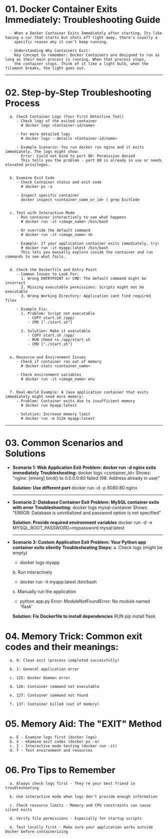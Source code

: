 # 01. Docker Container Exits Immediately: Troubleshooting Guide
      - When a Docker Container Exits Immediately after starting, Its like having a car that starts but shuts off right away, there's usually a 
        specific reason why it can't keep running. 
      
      - Understanding Why Containers Exit:
        Key Concept to remember: Docker Containers are designed to run as long as their main process is running. When that process stops,
        the container stops. Think of it like a light bulb, when the filament breaks, the light goes out.

-----------------------------------------------------------------------------------------------------------------------------------------
# 02. Step-by-Step Troubleshooting Process
      
      a. Check Container Logs (Your First Detective Tool)
         - Check logs of the exited container
           # docker logs <Container-id/name>
         
         - For more detailed logs
           # docker logs --details <Container-id/name>
         
         - Example Scenario: You run docker run nginx and it exits immediately. The logs might show:
           Error: Could not bind to port 80: Permission denied
           This tells you the problem - port 80 is already in use or needs elevated privileges.

      
      b. Examine Exit Code
         - Check Container status and exit code
           # docker ps -a
         
         - Inspect specific container
           docker inspect <container_name_or_id> | grep ExitCode
      
      
      c. Test with Interactive Mode
         - Run container interactively to see what happens
           # docker run -it <image_name> /bin/bash
         
         - Or override the default command
           # docker run -it <image_name> sh
         
         - Example: If your application container exits immediately, try:
           # docker run -it myapp:latest /bin/bash
           This lets you manually explore inside the container and run commands to see what fails.

     
      d. Check the Dockerfile and Entry Point
         - Common Issues to Look For:
           1. Wrong ENTRYPOINT or CMD: The default command might be incorrect
           2. Missing executable permissions: Scripts might not be executable
           3. Wrong Working Directory: Application cant find required files
         
         - Example Fix: 
           1. Problem: Script not executable
              - COPY start.sh /app/
              - CMD ["./start.sh"]
           
           2. Solution: Make it executable
              - COPY start.sh /app/
              - RUN chmod +x /app/start.sh
              - CMD ["./start.sh"]
      
      
      e. Resource and Environment Issues
         - Check if container ran out of memory
           # docker stats <container_name>
         
         - Check environment variables
           # docker run -it <image_name> env
      

      f. Real-World Example: A Java application container that exits immediately might need more memory:
         - Problem: Container exits due to insufficient memory
           # docker run myapp:latest
         
         - Solution: Increase memory limit
           # docker run -m 512m myapp:latest

----------------------------------------------------------------------------------------------------------------------

# 03. Common Scenarios and Solutions

- **Scenario 1: Web Application Exit**
  **Problem: docker run -d nginx exits immediately**
  **Troubleshooting:**
  docker logs <container_id>
  Shows: "nginx: [emerg] bind() to 0.0.0.0:80 failed (98: Address already in use)"

  **Solution: Use different port**
  docker run -d -p 8080:80 nginx

  ---------------------------------------

- **Scenario 2: Database Container Exit**
  **Problem: MySQL container exits with error**
  **Troubleshooting:**
  docker logs mysql-container
  Shows: "ERROR: Database is uninitialized and password option is not specified"

  **Solution: Provide required environment variables**
  docker run -d -e MYSQL_ROOT_PASSWORD=mypassword mysql:latest

  --------------------------------------------

- **Scenario 3: Custom Application Exit**
  **Problem: Your Python app container exits silently**
  **Troubleshooting Steps:**
  a. Check logs (might be empty)
     - docker logs myapp
  
  b. Run interactively
     - docker run -it myapp:latest /bin/bash
  
  c. Manually run the application
     - python app.py
     Error: ModuleNotFoundError: No module named 'flask'
  
  **Solution: Fix Dockerfile to install dependencies**
  RUN pip install flask


# 04. Memory Trick: Common exit codes and their meanings:
      
      a. 0: Clean exit (process completed successfully)

      b. 1: General application error

      c. 125: Docker Daemon error

      d. 126: Container command not executable

      e. 127: Container command not found

      f. 137: Container killed (out of memory)


# 05. Memory Aid: The "EXIT" Method
      a. E - Examine logs first (docker logs)
      b. X - eXamine exit codes (docker ps -a)
      c. I - Interactive mode testing (docker run -it)
      d. T - Test environment and resources


# 06. Pro Tips to Remember
      a. Always check logs first - They're your best friend in troubleshooting

      b. Use interactive mode when logs don't provide enough information

      c. Check resource limits - Memory and CPU constraints can cause silent exits

      d. Verify file permissions - Especially for startup scripts

      e. Test locally first - Make sure your application works outside Docker before containerizing


